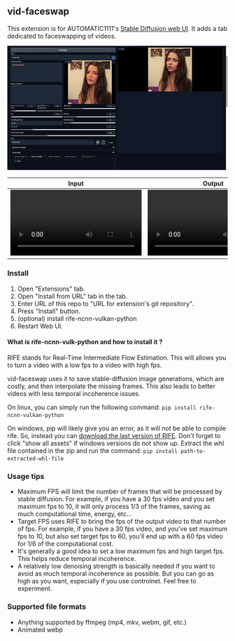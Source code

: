 ## vid-faceswap

This extension is for AUTOMATIC1111's [Stable Diffusion web UI](https://github.com/AUTOMATIC1111/stable-diffusion-webui).
It adds a tab dedicated to faceswapping of videos.

<img width="960" alt="" src="interface.png">

|Input|Output|
|---|---|
| ![](anya.mp4) | ![](scarlett.mp4) |

### Install

1. Open "Extensions" tab.
2. Open "Install from URL" tab in the tab.
3. Enter URL of this repo to "URL for extension's git repository".
4. Press "Install" button.
5. (optional) install rife-ncnn-vulkan-python
6. Restart Web UI.

#### What is rife-ncnn-vulk-python and how to install it ?

RIFE stands for Real-Time Intermediate Flow Estimation. This will allows you to turn a video with a low fps to a video with high fps. 

vid-faceswap uses it to save stable-diffusion image generations, which are costly, and then interpolate the missing frames. This also leads to better videos with less temporal incoherence issues.

On linux, you can simply run the following command:
```pip install rife-ncnn-vulkan-python```

On windows, pip will likely give you an error, as it will not be able to compile rife. So, instead you can [download the last version of RIFE](https://github.com/media2x/rife-ncnn-vulkan-python/releases). Don't forget to click "show all assets" if windows versions do not show up. Extract the whl file contained in the zip and run the command: ```pip install path-to-extracted-whl-file```

### Usage tips

- Maximum FPS will limit the number of frames that will be processed by stable diffusion. For example, if you have a 30 fps video and you set maximum fps to 10, it will only process 1/3 of the frames, saving as much computational time, energy, etc...
- Target FPS uses RIFE to bring the fps of the output video to that number of fps. For example, if you have a 30 fps video, and you've set maximum fps to 10, but also set target fps to 60, you'll end up with a 60 fps video for 1/6 of the computational cost.
- It's generally a good idea to set a low maximum fps and high target fps. This helps reduce temporal incoherence.
- A relatively low denoising strength is basically needed if you want to avoid as much temporal incoherence as possible. But you can go as high as you want, especially if you use controlnet. Feel free to experiment.

### Supported file formats

- Anything supported by ffmpeg (mp4, mkv, webm, gif, etc.) 
- Animated webp